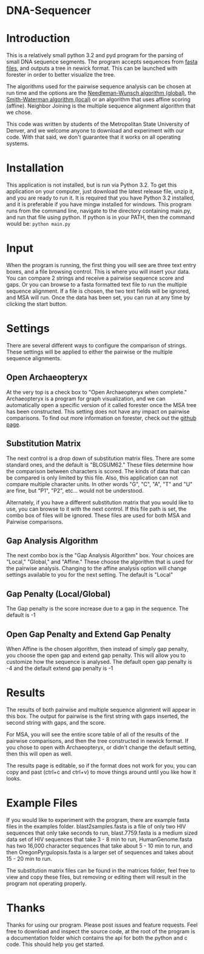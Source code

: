 DNA-Sequencer
=============
# Introduction

This is a relatively small python 3.2 and pyd program for the parsing of small DNA sequence segments. The program accepts sequences from [fasta files](http://blast.ncbi.nlm.nih.gov/blastcgihelp.shtml), and outputs a tree in newick format. This can be launched with forester in order to better visualize the tree.

The algorithms used for the pairwise sequence analysis can be chosen at run time and the options are the [Needleman-Wunsch algorithm (global)](https://en.wikipedia.org/wiki/Needleman%E2%80%93Wunsch_algorithm), the [Smith-Waterman algorithm (local)](https://en.wikipedia.org/wiki/Smith%E2%80%93Waterman_algorithm) or an algorithm that uses affine scoring (affine). Neighbor Joining is the multiple sequence alignment algorithm that we chose.

This code was written by students of the Metropolitan State University of Denver, and we welcome anyone to download and experiment with our code. With that said, we don't guarantee that it works on all operating systems.

# Installation
This application is not installed, but is run via Python 3.2. To get this application on your computer, just download the latest release file, unzip it, and you are ready to run it. It is required that you have Python 3.2 installed, and it is preferable if you have mingw installed for windows. This program runs from the command line, navigate to the directory containing main.py, and run that file using python. If python is in your PATH, then the command would be: `python main.py`

# Input
When the program is running, the first thing you will see are three text entry boxes, and a file browsing control. This is where you will insert your data. You can compare 2 strings and receive a pairwise sequence score and gaps. Or you can browse to a fasta formatted text file to run the multiple sequence alignment. If a file is chosen, the two text fields will be ignored, and MSA will run. Once the data has been set, you can run at any time by clicking the start button.

# Settings
There are several different ways to configure the comparison of strings. These settings will be applied to either the pairwise or the multiple sequence alignments.

## Open Archaeopteryx
At the very top is a check box to "Open Archaeopteryx when complete." Archaeopteryx is a program for graph visualization, and we can automatically open a specific version of it called forester once the MSA tree has been constructed. This setting does not have any impact on pairwise comparisons. To find out more information on forester, check out the [github page](https://github.com/cmzmasek/forester "Forester GitHub Page").

## Substitution Matrix
The next control is a drop down of substitution matrix files. There are some standard ones, and the default is "BLOSUM62." These files determine how the comparison between characters is scored. The kinds of data that can be compared is only limited by this file. Also, this application can not compare multiple character units. In other words "G", "C", "A", "T" and "U" are fine, but "P1", "P2", etc... would not be understood.

Alternately, if you have a different substitution matrix that you would like to use, you can browse to it with the next control. If this file path is set, the combo box of files will be ignored. These files are used for both MSA and Pairwise comparisons.
 
## Gap Analysis Algorithm
The next combo box is the "Gap Analysis Algorithm" box. Your choices are "Local," "Global," and "Affine." These choose the algorithm that is used for the pairwise analysis. Changing to the affine analysis option will change settings available to you for the next setting. The default is "Local"

## Gap Penalty (Local/Global)
The Gap penalty is the score increase due to a gap in the sequence. The default is -1

## Open Gap Penalty and Extend Gap Penalty
When Affine is the chosen algorithm, then instead of simply gap penalty, you choose the open gap and extend gap penalty. This will allow you to customize how the sequence is analysed. The default open gap penalty is -4 and the default extend gap penalty is -1

# Results
The results of both pairwise and multiple sequence alignment will appear in this box. The output for pairwise is the first string with gaps inserted, the second string with gaps, and the score.

For MSA, you will see the entire score table of all of the results of the pairwise comparisons, and then the tree constructed in newick format. If you chose to open with Archaeopteryx, or didn't change the default setting, then this will open as well.

The results page is editable, so if the format does not work for you, you can copy and past (ctrl+c and ctrl+v) to move things around until you like how it looks.

# Example Files
If you would like to experiment with the program, there are example fasta files in the examples folder. blast2samples.fasta is a file of only two HIV sequences that only take seconds to run, blast.7759.fasta is a medium sized data set of HIV sequences that take 3 - 8 min to run, HumanGenome.fasta has two 16,000 character sequences that take about 5 - 10 min to run, and then OregonPyrgulopsis.fasta is a larger set of sequences and takes about 15 - 20 min to run.

The substitution matrix files can be found in the matrices folder, feel free to view and copy these files, but removing or editing them will result in the program not operating properly.

# Thanks
Thanks for using our program. Please post issues and feature requests. Feel free to download and inspect the source code, at the root of the program is a documentation folder which contains the api for both the python and c code. This should help you get started.
